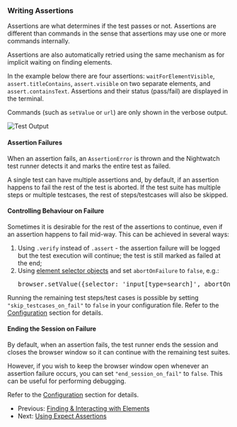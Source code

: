 <h3 id="writing-assertions"><span>Writing Assertions</span></h3>

Assertions are what determines if the test passes or not. Assertions are different than commands in the sense that assertions may use one or more commands internally. 
 
Assertions are also automatically retried using the same mechanism as for implicit waiting on finding elements. 

In the example below there are four assertions: `waitForElementVisible`, `assert.titleContains`, `assert.visible` on two separate elements, and `assert.containsText`. Assertions and their status (pass/fail) are displayed in the terminal.

Commands (such as `setValue` or `url`) are only shown in the verbose output.

<div class="test-output"><img src="/images/demo-output.png" alt="Test Output" /></div>

#### Assertion Failures
When an assertion fails, an `AssertionError` is thrown and the Nightwatch test runner detects it and marks the entire test as failed. 

A single test can have multiple assertions and, by default, if an assertion happens to fail the rest of the test is aborted. If the test suite has multiple steps or multiple testcases, the rest of steps/testcases will also be skipped.

#### Controlling Behaviour on Failure

Sometimes it is desirable for the rest of the assertions to continue, even if an assertion happens to fail mid-way. This can be achieved in several ways:

1. Using `.verify` instead of `.assert` - the assertion failure will be logged but the test execution will continue; the test is still marked as failed at the end;
2. Using [element selector objects][5] and set `abortOnFailure` to `false`, e.g.:
   <pre>browser.setValue({selector: 'input[type=search]', abortOnFailure: false}, 'nightwatch')</pre>

Running the remaining test steps/test cases is possible by setting `"skip_testcases_on_fail"` to `false` in your configuration file. Refer to the [Configuration][6] section for details.

#### Ending the Session on Failure

By default, when an assertion fails, the test runner ends the session and closes the browser window so it can continue with the remaining test suites.

However, if you wish to keep the browser window open whenever an assertion failure occurs, you can set `"end_session_on_fail"` to `false`. This can be useful for performing debugging.

Refer to the [Configuration][7] section for details.

- Previous: [Finding & Interacting with Elements](/guide/using-nightwatch/finding-and-interacting-with-elements.html)
- Next: [Using Expect Assertions](/guide/using-nightwatch/expect-assertions.html)

[5]:	/guide/using-nightwatch/finding-and-interacting-with-elements.html#element-properties
[6]:	/gettingstarted/configuration/#extended-settings
[7]:	/gettingstarted/configuration/#extended-settings

